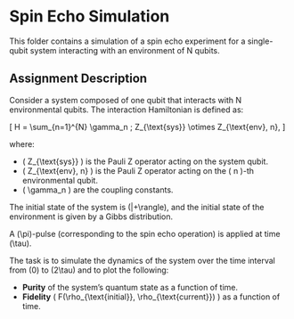 # Spin Echo Simulation

This folder contains a simulation of a spin echo experiment for a single-qubit system interacting with an environment of N qubits.

## Assignment Description

Consider a system composed of one qubit that interacts with N environmental qubits. The interaction Hamiltonian is defined as:

\[
H = \sum_{n=1}^{N} \gamma_n \; Z_{\text{sys}} \otimes Z_{\text{env}, n},
\]

where:
- \( Z_{\text{sys}} \) is the Pauli Z operator acting on the system qubit.
- \( Z_{\text{env}, n} \) is the Pauli Z operator acting on the \( n \)-th environmental qubit.
- \( \gamma_n \) are the coupling constants.

The initial state of the system is \(|+\rangle\), and the initial state of the environment is given by a Gibbs distribution.

A \(\pi\)-pulse (corresponding to the spin echo operation) is applied at time \(\tau\).

The task is to simulate the dynamics of the system over the time interval from \(0\) to \(2\tau\) and to plot the following:
- **Purity** of the system’s quantum state as a function of time.
- **Fidelity** \( F(\rho_{\text{initial}}, \rho_{\text{current}}) \) as a function of time.